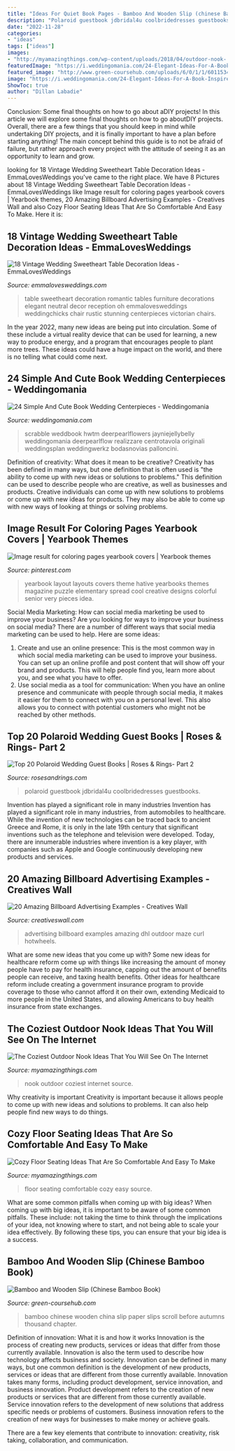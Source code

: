 ```yaml
---
title: "Ideas For Quiet Book Pages - Bamboo And Wooden Slip (chinese Bamboo Book)"
description: "Polaroid guestbook jdbridal4u coolbridedresses guestbooks"
date: "2022-11-28"
categories:
- "ideas"
tags: ["ideas"]
images:
- "http://myamazingthings.com/wp-content/uploads/2018/04/outdoor-nook-.jpg"
featuredImage: "https://i.weddingomania.com/24-Elegant-Ideas-For-A-Book-Inspired-Wedding22.jpg"
featured_image: "http://www.green-coursehub.com/uploads/6/0/1/1/60115343/screen-shot-2017-11-16-at-1-31-23-pm_orig.png"
image: "https://i.weddingomania.com/24-Elegant-Ideas-For-A-Book-Inspired-Wedding22.jpg"
ShowToc: true
author: "Dillan Labadie"
---
```



Conclusion: Some final thoughts on how to go about aDIY projects!
In this article we will explore some final thoughts on how to go aboutDIY projects. Overall, there are a few things that you should keep in mind while undertaking DIY projects, and it is finally important to have a plan before starting anything! The main concept behind this guide is to not be afraid of failure, but rather approach every project with the attitude of seeing it as an opportunity to learn and grow.

	

		
looking for 18 Vintage Wedding Sweetheart Table Decoration Ideas - EmmaLovesWeddings you've came to the right place. We have 8 Pictures about 18 Vintage Wedding Sweetheart Table Decoration Ideas - EmmaLovesWeddings like Image result for coloring pages yearbook covers | Yearbook themes, 20 Amazing Billboard Advertising Examples - Creatives Wall and also Cozy Floor Seating Ideas That Are So Comfortable And Easy To Make. Here it is:
		
    
## 18 Vintage Wedding Sweetheart Table Decoration Ideas - EmmaLovesWeddings

<img loading=lazy src="http://emmalovesweddings.com/wp-content/uploads/2018/01/neutral-and-romantic-sweetheart-table-decoration-ideas.jpg" onerror="this.onerror=null;this.src='https://tse3.mm.bing.net/th?id=OIP.0WBZiGOGwSpKblEhYJOjuQHaLH&amp;pid=15.1';" alt="18 Vintage Wedding Sweetheart Table Decoration Ideas - EmmaLovesWeddings">

_Source: emmalovesweddings.com_

>table sweetheart decoration romantic tables furniture decorations elegant neutral decor reception oh emmalovesweddings weddingchicks chair rustic stunning centerpieces victorian chairs. 

	

In the year 2022, many new ideas are being put into circulation. Some of these include a virtual reality device that can be used for learning, a new way to produce energy, and a program that encourages people to plant more trees. These ideas could have a huge impact on the world, and there is no telling what could come next.

    
## 24 Simple And Cute Book Wedding Centerpieces - Weddingomania

<img loading=lazy src="https://i.weddingomania.com/24-Elegant-Ideas-For-A-Book-Inspired-Wedding22.jpg" onerror="this.onerror=null;this.src='https://tse4.mm.bing.net/th?id=OIP.3oOekUZm9DQMdbJhcanNAQAAAA&amp;pid=15.1';" alt="24 Simple And Cute Book Wedding Centerpieces - Weddingomania">

_Source: weddingomania.com_

>scrabble weddbook hwtm deerpearlflowers jayniejellybelly weddingomania deerpearlflow realizzare centrotavola originali weddingsplan weddingwerkz bodasnovias palloncini. 

	

Definition of creativity: What does it mean to be creative?
Creativity has been defined in many ways, but one definition that is often used is "the ability to come up with new ideas or solutions to problems." This definition can be used to describe people who are creative, as well as businesses and products. Creative individuals can come up with new solutions to problems or come up with new ideas for products. They may also be able to come up with new ways of looking at things or solving problems.

    
## Image Result For Coloring Pages Yearbook Covers | Yearbook Themes

<img loading=lazy src="https://i.pinimg.com/736x/68/f8/54/68f854f0725bc442658362ee74995236.jpg" onerror="this.onerror=null;this.src='https://tse1.mm.bing.net/th?id=OIP.0EdwqAuQ-32_sLggJ9nFZAHaJ4&amp;pid=15.1';" alt="Image result for coloring pages yearbook covers | Yearbook themes">

_Source: pinterest.com_

>yearbook layout layouts covers theme hative yearbooks themes magazine puzzle elementary spread cool creative designs colorful senior very pieces idea. 

	

Social Media Marketing: How can social media marketing be used to improve your business?
Are you looking for ways to improve your business on social media? There are a number of different ways that social media marketing can be used to help. Here are some ideas: 
1. Create and use an online presence: This is the most common way in which social media marketing can be used to improve your business. You can set up an online profile and post content that will show off your brand and products. This will help people find you, learn more about you, and see what you have to offer. 
2. Use social media as a tool for communication: When you have an online presence and communicate with people through social media, it makes it easier for them to connect with you on a personal level. This also allows you to connect with potential customers who might not be reached by other methods. 

    
## Top 20 Polaroid Wedding Guest Books | Roses &amp; Rings- Part 2

<img loading=lazy src="http://www.rosesandrings.com/wp-content/uploads/2018/01/Polaroid-Guestbook-Rent-Cameras-and-Buy-Guestbooks.jpg" onerror="this.onerror=null;this.src='https://tse2.mm.bing.net/th?id=OIP.sB-D4qvWhDAHPwcQGRVkuwHaKp&amp;pid=15.1';" alt="Top 20 Polaroid Wedding Guest Books | Roses &amp; Rings- Part 2">

_Source: rosesandrings.com_

>polaroid guestbook jdbridal4u coolbridedresses guestbooks. 

	

Invention has played a significant role in many industries
Invention has played a significant role in many industries, from automobiles to healthcare. While the invention of new technologies can be traced back to ancient Greece and Rome, it is only in the late 19th century that significant inventions such as the telephone and television were developed. Today, there are innumerable industries where invention is a key player, with companies such as Apple and Google continuously developing new products and services.

    
## 20 Amazing Billboard Advertising Examples - Creatives Wall

<img loading=lazy src="https://www.creativeswall.com/wp-content/uploads/2014/05/outdoor-advertising-08-e1399726862636.jpg" onerror="this.onerror=null;this.src='https://tse2.mm.bing.net/th?id=OIP.V1biwFPzh2DusTn5puRTeAHaFZ&amp;pid=15.1';" alt="20 Amazing Billboard Advertising Examples - Creatives Wall">

_Source: creativeswall.com_

>advertising billboard examples amazing dhl outdoor maze curl hotwheels. 

	

What are some new ideas that you come up with?
Some new ideas for healthcare reform come up with things like increasing the amount of money people have to pay for health insurance, capping out the amount of benefits people can receive, and taxing health benefits. Other ideas for healthcare reform include creating a government insurance program to provide coverage to those who cannot afford it on their own, extending Medicaid to more people in the United States, and allowing Americans to buy health insurance from state exchanges.

    
## The Coziest Outdoor Nook Ideas That You Will See On The Internet

<img loading=lazy src="http://myamazingthings.com/wp-content/uploads/2018/04/outdoor-nook-.jpg" onerror="this.onerror=null;this.src='https://tse2.mm.bing.net/th?id=OIP.CKi_tNhrIFYV5yebU8xn1AHaJ4&amp;pid=15.1';" alt="The Coziest Outdoor Nook Ideas That You Will See On The Internet">

_Source: myamazingthings.com_

>nook outdoor coziest internet source. 

	

Why creativity is important
Creativity is important because it allows people to come up with new ideas and solutions to problems. It can also help people find new ways to do things.

    
## Cozy Floor Seating Ideas That Are So Comfortable And Easy To Make

<img loading=lazy src="http://myamazingthings.com/wp-content/uploads/2017/08/floor-seating-12.jpg" onerror="this.onerror=null;this.src='https://tse3.mm.bing.net/th?id=OIP.fa3hiXxr0yMPaPhSz2CmqwHaK1&amp;pid=15.1';" alt="Cozy Floor Seating Ideas That Are So Comfortable And Easy To Make">

_Source: myamazingthings.com_

>floor seating comfortable cozy easy source. 

	

What are some common pitfalls when coming up with big ideas?
When coming up with big ideas, it is important to be aware of some common pitfalls. These include: not taking the time to think through the implications of your idea, not knowing where to start, and not being able to scale your idea effectively. By following these tips, you can ensure that your big idea is a success.

    
## Bamboo And Wooden Slip (Chinese Bamboo Book)

<img loading=lazy src="http://www.green-coursehub.com/uploads/6/0/1/1/60115343/screen-shot-2017-11-16-at-1-31-23-pm_orig.png" onerror="this.onerror=null;this.src='https://tse2.mm.bing.net/th?id=OIP.MISmfEVdBP-ed4SKAULGVAHaDq&amp;pid=15.1';" alt="Bamboo and Wooden Slip (Chinese Bamboo Book)">

_Source: green-coursehub.com_

>bamboo chinese wooden china slip paper slips scroll before autumns thousand chapter. 

	

Definition of innovation: What it is and how it works
Innovation is the process of creating new products, services or ideas that differ from those currently available. Innovation is also the term used to describe how technology affects business and society. Innovation can be defined in many ways, but one common definition is the development of new products, services or ideas that are different from those currently available.
Innovation takes many forms, including product development, service innovation, and business innovation. Product development refers to the creation of new products or services that are different from those currently available. Service innovation refers to the development of new solutions that address specific needs or problems of customers. Business innovation refers to the creation of new ways for businesses to make money or achieve goals.

There are a few key elements that contribute to innovation: creativity, risk taking, collaboration, and communication.

